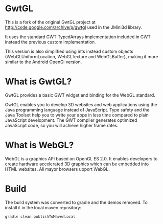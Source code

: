 GwtGL
=====

This is a fork of the original GwtGL project at http://code.google.com/archive/p/gwtgl used in the
JMini3d library.

It uses the standard GWT TypedArrays implementation included in GWT instead the previous custom
implementation.

This version is also simplified using ints instead custom objects (WebGLUniformLocation,
WebGLTexture and WebGLBuffer), making it more similar to the Android OpenGl version.

What is GwtGL?
==============

GwtGL provides a basic GWT widget and binding for the WebGL standard.

GwtGL enables you to develop 3D websites and web applications using the Java programming language
instead of JavaScript. Type safety and the Java Toolset help you to write your apps in less time
compared to plain JavaScript development. The GWT compiler generates optimized JavaScript code,
so you will achieve higher frame rates.

What is WebGL?
==============

WebGL is a graphics API based on OpenGL ES 2.0. It enables developers to create hardware accelerated
3D graphics which can be embedded into HTML websites. All mayor browsers upport WebGL.

Build
=====
The build system was converted to gradle and the demos removed. To install it in the local maven
repository:

```
gradle clean publishToMavenLocal
```